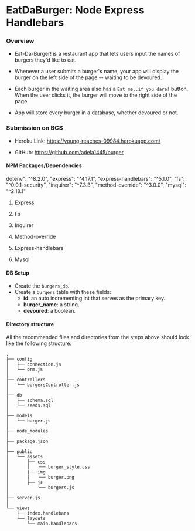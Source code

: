 # EatDaBurger: Node Express Handlebars

### Overview

- Eat-Da-Burger! is a restaurant app that lets users input the names of burgers they'd like to eat.

- Whenever a user submits a burger's name, your app will display the burger on the left side of the page -- waiting to be devoured.

- Each burger in the waiting area also has a `Eat me..if you dare!` button. When the user clicks it, the burger will move to the right side of the page.

- App will store every burger in a database, whether devoured or not.

### Submission on BCS

- Heroku Link: https://young-reaches-09984.herokuapp.com/

- GitHub: https://github.com/adela1445/burger

#### NPM Packages/Dependencies

dotenv": "^8.2.0",
"express": "^4.17.1",
"express-handlebars": "^5.1.0",
"fs": "^0.0.1-security",
"inquirer": "^7.3.3",
"method-override": "^3.0.0",
"mysql": "^2.18.1"

1. Express

2. Fs

3. Inquirer

4. Method-override

5. Express-handlebars

6. Mysql

#### DB Setup

- Create the `burgers_db`.
- Create a `burgers` table with these fields:
  - **id**: an auto incrementing int that serves as the primary key.
  - **burger_name**: a string.
  - **devoured**: a boolean.

#### Directory structure

All the recommended files and directories from the steps above should look like the following structure:

```
.
├── config
│   ├── connection.js
│   └── orm.js
│ 
├── controllers
│   └── burgersController.js
│
├── db
│   ├── schema.sql
│   └── seeds.sql
│
├── models
│   └── burger.js
│ 
├── node_modules
│ 
├── package.json
│
├── public
│   └── assets
│       ├── css
│       │   └── burger_style.css
│       |── img
│       |   └── burger.png
│       ├── js
│           └── burgers.js
│
├── server.js
│
└── views
    ├── index.handlebars
    └── layouts
        └── main.handlebars
```
